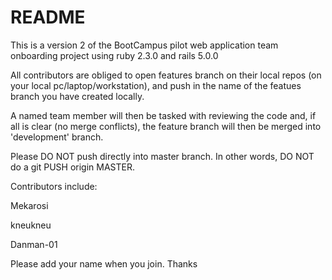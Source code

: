 # README

This is a version 2 of the BootCampus pilot web application team onboarding project using ruby 2.3.0 and rails 5.0.0

All contributors are obliged to open features branch on their local repos (on your local pc/laptop/workstation), and push in the name of the featues branch you have created locally.

A named team member will then be tasked with reviewing the code and, if all is clear (no merge conflicts), the feature branch will then be merged into 'development' branch.

Please DO NOT push directly into master branch. In other words, DO NOT do a git PUSH origin MASTER.

Contributors include:

Mekarosi

kneukneu

Danman-01

Please add your name when you join. Thanks
